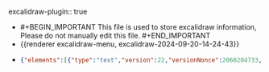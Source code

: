 excalidraw-plugin:: true

- #+BEGIN_IMPORTANT
  This file is used to store excalidraw information, Please do not manually edit this file.
  #+END_IMPORTANT
- {{renderer excalidraw-menu, excalidraw-2024-09-20-14-24-43}}
- ```json
  {"elements":[{"type":"text","version":22,"versionNonce":2060204733,"isDeleted":false,"id":"dW9Q-n71UrUKwzkWDq2eX","fillStyle":"solid","strokeWidth":2,"strokeStyle":"solid","roughness":1,"opacity":100,"angle":0,"x":-188.51518160634885,"y":607.108418782552,"strokeColor":"#1e1e1e","backgroundColor":"transparent","width":40,"height":25,"seed":1922060787,"groupIds":[],"frameId":null,"roundness":null,"boundElements":[],"updated":1726813510691,"link":null,"locked":false,"fontSize":20,"fontFamily":1,"text":"员工","textAlign":"left","verticalAlign":"top","containerId":null,"originalText":"员工","lineHeight":1.25,"baseline":18},{"type":"rectangle","version":39,"versionNonce":307223325,"isDeleted":false,"id":"Sf0om0iW5ouoqUBMM9M2n","fillStyle":"solid","strokeWidth":2,"strokeStyle":"solid","roughness":1,"opacity":100,"angle":0,"x":-125.9151449852551,"y":607.3084309895833,"strokeColor":"#1e1e1e","backgroundColor":"transparent","width":116.79998779296875,"height":25.600006103515625,"seed":322411411,"groupIds":[],"frameId":null,"roundness":{"type":3},"boundElements":[],"updated":1726813510691,"link":null,"locked":false},{"type":"rectangle","version":198,"versionNonce":892645469,"isDeleted":false,"id":"rNQPBWQgFSd7gGFzRlIiJ","fillStyle":"solid","strokeWidth":2,"strokeStyle":"solid","roughness":1,"opacity":100,"angle":0,"x":77.88484280771365,"y":604.4084065755208,"strokeColor":"#000000","backgroundColor":"#a5d8ff","width":60.39996337890624,"height":35,"seed":1602531635,"groupIds":[],"frameId":null,"roundness":null,"boundElements":[{"type":"text","id":"Scc0tE7Lvj_3J1dW00u6U"}],"updated":1726813669980,"link":null,"locked":false},{"type":"text","version":149,"versionNonce":434075613,"isDeleted":false,"id":"Scc0tE7Lvj_3J1dW00u6U","fillStyle":"solid","strokeWidth":1,"strokeStyle":"solid","roughness":1,"opacity":100,"angle":0,"x":88.08482449716678,"y":609.4084065755208,"strokeColor":"#000000","backgroundColor":"transparent","width":40,"height":25,"seed":2027819731,"groupIds":[],"frameId":null,"roundness":null,"boundElements":[],"updated":1726813510691,"link":null,"locked":false,"fontSize":20,"fontFamily":1,"text":"新增","textAlign":"center","verticalAlign":"middle","containerId":"rNQPBWQgFSd7gGFzRlIiJ","originalText":"新增","lineHeight":1.25,"baseline":18},{"type":"rectangle","version":217,"versionNonce":574518333,"isDeleted":false,"id":"vDFSN5oOMdXupSKSMlMO5","fillStyle":"solid","strokeWidth":2,"strokeStyle":"solid","roughness":1,"opacity":100,"angle":0,"x":3.484848911229278,"y":603.8084309895833,"strokeColor":"#000000","backgroundColor":"#b2f2bb","width":60.39996337890624,"height":35,"seed":265961587,"groupIds":[],"frameId":null,"roundness":null,"boundElements":[{"type":"text","id":"taGMFKoaLpl-GndAmzIMU"}],"updated":1726813510692,"link":null,"locked":false},{"type":"text","version":171,"versionNonce":1017054397,"isDeleted":false,"id":"taGMFKoaLpl-GndAmzIMU","fillStyle":"solid","strokeWidth":1,"strokeStyle":"solid","roughness":1,"opacity":100,"angle":0,"x":13.6848306006824,"y":608.8084309895833,"strokeColor":"#000000","backgroundColor":"transparent","width":40,"height":25,"seed":2118105619,"groupIds":[],"frameId":null,"roundness":null,"boundElements":[],"updated":1726813510693,"link":null,"locked":false,"fontSize":20,"fontFamily":1,"text":"查询","textAlign":"center","verticalAlign":"middle","containerId":"vDFSN5oOMdXupSKSMlMO5","originalText":"查询","lineHeight":1.25,"baseline":18},{"type":"line","version":295,"versionNonce":496126205,"isDeleted":false,"id":"yAX8IFMZAIO5JGiZACFSV","fillStyle":"solid","strokeWidth":1,"strokeStyle":"solid","roughness":1,"opacity":100,"angle":0,"x":-25.105190809986652,"y":623.7538660549919,"strokeColor":"#000000","backgroundColor":"black","width":6.843293844752155,"height":6.827570279277917,"seed":553975731,"groupIds":["ziz2cHPSKt0oIy1XwTV6v","5xWlG46gxELx4b0YJyrdE"],"frameId":null,"roundness":null,"boundElements":[],"updated":1726813510692,"link":null,"locked":false,"startBinding":null,"endBinding":null,"lastCommittedPoint":null,"startArrowhead":null,"endArrowhead":null,"points":[[0,0],[6.843293844752155,-6.827570279277917]]},{"type":"line","version":385,"versionNonce":96084317,"isDeleted":false,"id":"dPJfiVm_cQ5JRhA2QWuGe","fillStyle":"solid","strokeWidth":1,"strokeStyle":"solid","roughness":1,"opacity":100,"angle":0,"x":-18.261896965234428,"y":623.7538660549919,"strokeColor":"#000000","backgroundColor":"black","width":6.843293844752155,"height":6.827570279277917,"seed":1917882707,"groupIds":["ziz2cHPSKt0oIy1XwTV6v","5xWlG46gxELx4b0YJyrdE"],"frameId":null,"roundness":null,"boundElements":[],"updated":1726813510692,"link":null,"locked":false,"startBinding":null,"endBinding":null,"lastCommittedPoint":null,"startArrowhead":null,"endArrowhead":null,"points":[[0,0],[-6.843293844752155,-6.827570279277917]]},{"type":"ellipse","version":228,"versionNonce":1611132349,"isDeleted":false,"id":"PeSpT-iO-oq4k2MZhG1Fw","fillStyle":"solid","strokeWidth":1,"strokeStyle":"solid","roughness":1,"opacity":100,"angle":0,"x":-31.825592213336563,"y":610.1980325896268,"strokeColor":"#000000","backgroundColor":"transparent","width":20.620821213975546,"height":20.620821213975546,"seed":1668869875,"groupIds":["5xWlG46gxELx4b0YJyrdE"],"frameId":null,"roundness":null,"boundElements":[],"updated":1726813510692,"link":null,"locked":false},{"type":"rectangle","version":188,"versionNonce":464386269,"isDeleted":false,"id":"nQ3j4PD-Ykn596XjeInVX","fillStyle":"solid","strokeWidth":2,"strokeStyle":"solid","roughness":1,"opacity":100,"angle":0,"x":-200.31510836416135,"y":646.5084431966145,"strokeColor":"#1e1e1e","backgroundColor":"transparent","width":1173.7144601004463,"height":137.59999593098954,"seed":1996789907,"groupIds":[],"frameId":null,"roundness":{"type":3},"boundElements":[],"updated":1726813681417,"link":null,"locked":false},{"type":"line","version":167,"versionNonce":150175283,"isDeleted":false,"id":"H7ohtwL2JTiFH05197ANn","fillStyle":"solid","strokeWidth":2,"strokeStyle":"solid","roughness":1,"opacity":100,"angle":0,"x":-199.85794196488666,"y":684.108418782552,"strokeColor":"#1e1e1e","backgroundColor":"transparent","width":1170.1714782714844,"height":3.0856672014508604,"seed":447352371,"groupIds":[],"frameId":null,"roundness":{"type":2},"boundElements":[],"updated":1726813699467,"link":null,"locked":false,"startBinding":null,"endBinding":null,"lastCommittedPoint":null,"startArrowhead":null,"endArrowhead":null,"points":[[0,0],[1170.1714782714844,3.0856672014508604]]},{"type":"text","version":53,"versionNonce":406063837,"isDeleted":false,"id":"RPy7MbDT7MLEyEV0KK0Hb","fillStyle":"solid","strokeWidth":2,"strokeStyle":"solid","roughness":1,"opacity":100,"angle":0,"x":-86.91508395009885,"y":653.9084370930989,"strokeColor":"#1e1e1e","backgroundColor":"transparent","width":40,"height":25,"seed":1095749587,"groupIds":[],"frameId":null,"roundness":null,"boundElements":[],"updated":1726813510692,"link":null,"locked":false,"fontSize":20,"fontFamily":1,"text":"操作","textAlign":"left","verticalAlign":"top","containerId":null,"originalText":"操作","lineHeight":1.25,"baseline":18},{"type":"rectangle","version":242,"versionNonce":780707645,"isDeleted":false,"id":"tuRCPAOeqQlQy9DVZMhl-","fillStyle":"solid","strokeWidth":2,"strokeStyle":"solid","roughness":1,"opacity":100,"angle":0,"x":-189.91511446767697,"y":691.8084309895833,"strokeColor":"#000000","backgroundColor":"#ffec99","width":52.39996337890624,"height":35,"seed":1024220531,"groupIds":[],"frameId":null,"roundness":null,"boundElements":[{"type":"text","id":"osRCvlM7D8ok17AO5xHXn"}],"updated":1726813510692,"link":null,"locked":false},{"type":"text","version":195,"versionNonce":1556789149,"isDeleted":false,"id":"osRCvlM7D8ok17AO5xHXn","fillStyle":"solid","strokeWidth":1,"strokeStyle":"solid","roughness":1,"opacity":100,"angle":0,"x":-183.71513277822385,"y":696.8084309895833,"strokeColor":"#000000","backgroundColor":"transparent","width":40,"height":25,"seed":1495676691,"groupIds":[],"frameId":null,"roundness":null,"boundElements":[],"updated":1726813510692,"link":null,"locked":false,"fontSize":20,"fontFamily":1,"text":"发送","textAlign":"center","verticalAlign":"middle","containerId":"tuRCPAOeqQlQy9DVZMhl-","originalText":"发送","lineHeight":1.25,"baseline":18},{"type":"rectangle","version":237,"versionNonce":338251987,"isDeleted":false,"id":"PsgsXSyj7P759fvH0HCCc","fillStyle":"solid","strokeWidth":2,"strokeStyle":"solid","roughness":1,"opacity":100,"angle":0,"x":-128.91508395009885,"y":691.4084065755208,"strokeColor":"#000000","backgroundColor":"#b2f2bb","width":60.39996337890624,"height":35,"seed":873716915,"groupIds":[],"frameId":null,"roundness":null,"boundElements":[{"type":"text","id":"hl1-foV92lkBa5xq7MWcC"}],"updated":1726813671275,"link":null,"locked":false},{"type":"text","version":189,"versionNonce":1739404381,"isDeleted":false,"id":"hl1-foV92lkBa5xq7MWcC","fillStyle":"solid","strokeWidth":1,"strokeStyle":"solid","roughness":1,"opacity":100,"angle":0,"x":-118.71510226064572,"y":696.4084065755208,"strokeColor":"#000000","backgroundColor":"transparent","width":40,"height":25,"seed":1501285971,"groupIds":[],"frameId":null,"roundness":null,"boundElements":[],"updated":1726813510692,"link":null,"locked":false,"fontSize":20,"fontFamily":1,"text":"修改","textAlign":"center","verticalAlign":"middle","containerId":"PsgsXSyj7P759fvH0HCCc","originalText":"修改","lineHeight":1.25,"baseline":18},{"type":"rectangle","version":224,"versionNonce":1478533309,"isDeleted":false,"id":"7OI5QHkB-WPIPmbieJGg9","fillStyle":"solid","strokeWidth":2,"strokeStyle":"solid","roughness":1,"opacity":100,"angle":0,"x":-61.31510836416135,"y":691.4084370930989,"strokeColor":"#000000","backgroundColor":"#ffc9c9","width":60.39996337890624,"height":35,"seed":473205747,"groupIds":[],"frameId":null,"roundness":null,"boundElements":[{"type":"text","id":"DqyEYF60YtObq8YtdeR6i"}],"updated":1726813510692,"link":null,"locked":false},{"type":"text","version":177,"versionNonce":1411875101,"isDeleted":false,"id":"DqyEYF60YtObq8YtdeR6i","fillStyle":"solid","strokeWidth":1,"strokeStyle":"solid","roughness":1,"opacity":100,"angle":0,"x":-51.11512667470822,"y":696.4084370930989,"strokeColor":"#000000","backgroundColor":"transparent","width":40,"height":25,"seed":809801107,"groupIds":[],"frameId":null,"roundness":null,"boundElements":[],"updated":1726813510692,"link":null,"locked":false,"fontSize":20,"fontFamily":1,"text":"删除","textAlign":"center","verticalAlign":"middle","containerId":"7OI5QHkB-WPIPmbieJGg9","originalText":"删除","lineHeight":1.25,"baseline":18},{"type":"rectangle","version":239,"versionNonce":20141437,"isDeleted":false,"id":"IczbgVW11-UtPtTuQrH9P","fillStyle":"solid","strokeWidth":2,"strokeStyle":"solid","roughness":1,"opacity":100,"angle":0,"x":10.284897739354278,"y":691.0084126790364,"strokeColor":"#000000","backgroundColor":"transparent","width":60.39996337890624,"height":35,"seed":81947443,"groupIds":[],"frameId":null,"roundness":null,"boundElements":[{"type":"text","id":"8-ju--JvoQ-wCX6Np9OCY"}],"updated":1726813510692,"link":null,"locked":false},{"type":"text","version":193,"versionNonce":1664705821,"isDeleted":false,"id":"8-ju--JvoQ-wCX6Np9OCY","fillStyle":"solid","strokeWidth":1,"strokeStyle":"solid","roughness":1,"opacity":100,"angle":0,"x":20.4848794288074,"y":696.0084126790364,"strokeColor":"#000000","backgroundColor":"transparent","width":40,"height":25,"seed":1584696531,"groupIds":[],"frameId":null,"roundness":null,"boundElements":[],"updated":1726813510694,"link":null,"locked":false,"fontSize":20,"fontFamily":1,"text":"明细","textAlign":"center","verticalAlign":"middle","containerId":"IczbgVW11-UtPtTuQrH9P","originalText":"明细","lineHeight":1.25,"baseline":18},{"type":"line","version":116,"versionNonce":1509660723,"isDeleted":false,"id":"lAqAirXkJwz6hYpM_82MW","fillStyle":"solid","strokeWidth":2,"strokeStyle":"solid","roughness":1,"opacity":100,"angle":0,"x":83.68489163583865,"y":648.9084370930989,"strokeColor":"#1e1e1e","backgroundColor":"transparent","width":2.13330078125,"height":128.26661173502612,"seed":814840435,"groupIds":[],"frameId":null,"roundness":{"type":2},"boundElements":[],"updated":1726813635018,"link":null,"locked":false,"startBinding":null,"endBinding":null,"lastCommittedPoint":null,"startArrowhead":null,"endArrowhead":null,"points":[[0,0],[2.13330078125,128.26661173502612]]},{"type":"text","version":80,"versionNonce":1068369981,"isDeleted":false,"id":"mGnzbh3xFCOKUVciRATNv","fillStyle":"solid","strokeWidth":2,"strokeStyle":"solid","roughness":1,"opacity":100,"angle":0,"x":106.8849038428699,"y":656.9084065755208,"strokeColor":"#1e1e1e","backgroundColor":"transparent","width":810.2398681640625,"height":25,"seed":939504659,"groupIds":[],"frameId":null,"roundness":null,"boundElements":[],"updated":1726813691974,"link":null,"locked":false,"fontSize":20,"fontFamily":1,"text":" 单据编号 | 状态  | 姓名 | 工号 | 银行账号 | 开户行 | 创建人 | 创建时间 | 公司 | 事业部","textAlign":"left","verticalAlign":"top","containerId":null,"originalText":" 单据编号 | 状态  | 姓名 | 工号 | 银行账号 | 开户行 | 创建人 | 创建时间 | 公司 | 事业部","lineHeight":1.25,"baseline":18},{"type":"rectangle","version":271,"versionNonce":408900627,"isDeleted":false,"id":"76CDFVboeVfilLW1TCxha","fillStyle":"solid","strokeWidth":2,"strokeStyle":"solid","roughness":1,"opacity":100,"angle":0,"x":210.77058499521365,"y":694.4941042945497,"strokeColor":"#000000","backgroundColor":"#b2f2bb","width":60.39996337890624,"height":35,"seed":1421195699,"groupIds":[],"frameId":null,"roundness":null,"boundElements":[{"type":"text","id":"P0e6q61rQxLs9RHUQSFTV"}],"updated":1726813694718,"link":null,"locked":false},{"type":"text","version":224,"versionNonce":1210145203,"isDeleted":false,"id":"P0e6q61rQxLs9RHUQSFTV","fillStyle":"solid","strokeWidth":1,"strokeStyle":"solid","roughness":1,"opacity":100,"angle":0,"x":220.97056668466678,"y":699.4941042945497,"strokeColor":"#000000","backgroundColor":"transparent","width":40,"height":25,"seed":601492307,"groupIds":[],"frameId":null,"roundness":null,"boundElements":[],"updated":1726813694718,"link":null,"locked":false,"fontSize":20,"fontFamily":1,"text":"创建","textAlign":"center","verticalAlign":"middle","containerId":"76CDFVboeVfilLW1TCxha","originalText":"创建","lineHeight":1.25,"baseline":18},{"type":"rectangle","version":309,"versionNonce":1003507763,"isDeleted":false,"id":"IwKKIhWD9cAS10ZxfONU5","fillStyle":"solid","strokeWidth":2,"strokeStyle":"solid","roughness":1,"opacity":100,"angle":0,"x":211.08483757612873,"y":740.608418782552,"strokeColor":"#000000","backgroundColor":"transparent","width":60.39996337890624,"height":35,"seed":1505962227,"groupIds":[],"frameId":null,"roundness":null,"boundElements":[{"type":"text","id":"-iO_cthDcmvNKGB3j73Oh"}],"updated":1726813696417,"link":null,"locked":false},{"type":"text","version":263,"versionNonce":677237203,"isDeleted":false,"id":"-iO_cthDcmvNKGB3j73Oh","fillStyle":"solid","strokeWidth":1,"strokeStyle":"solid","roughness":1,"opacity":100,"angle":0,"x":221.28481926558186,"y":745.608418782552,"strokeColor":"#000000","backgroundColor":"transparent","width":40,"height":25,"seed":1542951571,"groupIds":[],"frameId":null,"roundness":null,"boundElements":[],"updated":1726813696417,"link":null,"locked":false,"fontSize":20,"fontFamily":1,"text":"签核","textAlign":"center","verticalAlign":"middle","containerId":"IwKKIhWD9cAS10ZxfONU5","originalText":"签核","lineHeight":1.25,"baseline":18},{"type":"rectangle","version":271,"versionNonce":1658632221,"isDeleted":true,"id":"qC7ISimMXhW9L6Ws-2a92","fillStyle":"solid","strokeWidth":2,"strokeStyle":"solid","roughness":1,"opacity":100,"angle":0,"x":108.6848306006824,"y":789.8084309895833,"strokeColor":"#000000","backgroundColor":"transparent","width":60.39996337890624,"height":35,"seed":455985203,"groupIds":[],"frameId":null,"roundness":null,"boundElements":[{"type":"text","id":"Eng7YUTA_LhLV2-rMfe-m"}],"updated":1726813630229,"link":null,"locked":false},{"type":"text","version":225,"versionNonce":1350575155,"isDeleted":true,"id":"Eng7YUTA_LhLV2-rMfe-m","fillStyle":"solid","strokeWidth":1,"strokeStyle":"solid","roughness":1,"opacity":100,"angle":0,"x":118.88481229013553,"y":794.8084309895833,"strokeColor":"#000000","backgroundColor":"transparent","width":40,"height":25,"seed":759974355,"groupIds":[],"frameId":null,"roundness":null,"boundElements":[],"updated":1726813630229,"link":null,"locked":false,"fontSize":20,"fontFamily":1,"text":"结案","textAlign":"center","verticalAlign":"middle","containerId":"qC7ISimMXhW9L6Ws-2a92","originalText":"结案","lineHeight":1.25,"baseline":18},{"type":"rectangle","version":241,"versionNonce":255069501,"isDeleted":false,"id":"i1usvzXr07FI0tXV7MCDh","fillStyle":"solid","strokeWidth":2,"strokeStyle":"solid","roughness":1,"opacity":100,"angle":0,"x":7.684861118260528,"y":740.2084248860676,"strokeColor":"#000000","backgroundColor":"transparent","width":60.39996337890624,"height":35,"seed":661231475,"groupIds":[],"frameId":null,"roundness":null,"boundElements":[{"type":"text","id":"5WEoOQJF6u_8BLe0OA1Bo"}],"updated":1726813510692,"link":null,"locked":false},{"type":"text","version":195,"versionNonce":476625277,"isDeleted":false,"id":"5WEoOQJF6u_8BLe0OA1Bo","fillStyle":"solid","strokeWidth":1,"strokeStyle":"solid","roughness":1,"opacity":100,"angle":0,"x":17.88484280771365,"y":745.2084248860676,"strokeColor":"#000000","backgroundColor":"transparent","width":40,"height":25,"seed":936128787,"groupIds":[],"frameId":null,"roundness":null,"boundElements":[],"updated":1726813510694,"link":null,"locked":false,"fontSize":20,"fontFamily":1,"text":"明细","textAlign":"center","verticalAlign":"middle","containerId":"i1usvzXr07FI0tXV7MCDh","originalText":"明细","lineHeight":1.25,"baseline":18},{"type":"rectangle","version":242,"versionNonce":1217991901,"isDeleted":true,"id":"djhOAGTNC1dg1j44xlkMm","fillStyle":"solid","strokeWidth":2,"strokeStyle":"solid","roughness":1,"opacity":100,"angle":0,"x":9.684861118260528,"y":784.2084248860676,"strokeColor":"#000000","backgroundColor":"transparent","width":60.39996337890624,"height":35,"seed":2146080435,"groupIds":[],"frameId":null,"roundness":null,"boundElements":[{"type":"text","id":"tR3Wzq0rw96xrhN9r0len"}],"updated":1726813630992,"link":null,"locked":false},{"type":"text","version":196,"versionNonce":2027221875,"isDeleted":true,"id":"tR3Wzq0rw96xrhN9r0len","fillStyle":"solid","strokeWidth":1,"strokeStyle":"solid","roughness":1,"opacity":100,"angle":0,"x":19.88484280771365,"y":789.2084248860676,"strokeColor":"#000000","backgroundColor":"transparent","width":40,"height":25,"seed":778782803,"groupIds":[],"frameId":null,"roundness":null,"boundElements":[],"updated":1726813630992,"link":null,"locked":false,"fontSize":20,"fontFamily":1,"text":"明细","textAlign":"center","verticalAlign":"middle","containerId":"djhOAGTNC1dg1j44xlkMm","originalText":"明细","lineHeight":1.25,"baseline":18},{"type":"line","version":54,"versionNonce":1891402995,"isDeleted":true,"id":"bRlA-o1QBxdytrapBgU26","fillStyle":"solid","strokeWidth":2,"strokeStyle":"solid","roughness":1,"opacity":100,"angle":0,"x":-195.3151350670422,"y":780.1084569295247,"strokeColor":"#e03131","backgroundColor":"#b2f2bb","width":1014.0000343322754,"height":65,"seed":1495582195,"groupIds":[],"frameId":null,"roundness":{"type":2},"boundElements":[],"updated":1726813629242,"link":null,"locked":false,"startBinding":null,"endBinding":null,"lastCommittedPoint":null,"startArrowhead":null,"endArrowhead":null,"points":[[0,0],[1014.0000343322754,65]]},{"type":"line","version":55,"versionNonce":960860925,"isDeleted":true,"id":"y_8kMgIcMQqAGq_W1BCrz","fillStyle":"solid","strokeWidth":2,"strokeStyle":"solid","roughness":1,"opacity":100,"angle":0,"x":-196.31511980825314,"y":848.1084493001302,"strokeColor":"#e03131","backgroundColor":"#b2f2bb","width":1026.9999885559082,"height":50,"seed":387813267,"groupIds":[],"frameId":null,"roundness":{"type":2},"boundElements":[],"updated":1726813628260,"link":null,"locked":false,"startBinding":null,"endBinding":null,"lastCommittedPoint":null,"startArrowhead":null,"endArrowhead":null,"points":[[0,0],[1026.9999885559082,-50]]},{"type":"line","version":80,"versionNonce":790978781,"isDeleted":true,"id":"1J_puq2K8DXNQBELBwcHW","fillStyle":"solid","strokeWidth":2,"strokeStyle":"solid","roughness":1,"opacity":100,"angle":0,"x":-199.31513125234494,"y":779.1084340413411,"strokeColor":"#1e1e1e","backgroundColor":"#b2f2bb","width":1039.0000915527344,"height":2.0000076293945312,"seed":1519134003,"groupIds":[],"frameId":null,"roundness":{"type":2},"boundElements":[],"updated":1726813636308,"link":null,"locked":false,"startBinding":null,"endBinding":null,"lastCommittedPoint":null,"startArrowhead":null,"endArrowhead":null,"points":[[0,0],[1039.0000915527344,-2.0000076293945312]]},{"type":"rectangle","version":223,"versionNonce":1527627379,"isDeleted":false,"id":"hVwM0mKjJcsygVTJu_eAM","fillStyle":"solid","strokeWidth":2,"strokeStyle":"solid","roughness":1,"opacity":100,"angle":0,"x":80.08474820322147,"y":-24.091444651285826,"strokeColor":"#1e1e1e","backgroundColor":"transparent","width":731.9999694824219,"height":542.7999839782715,"seed":181864147,"groupIds":[],"frameId":null,"roundness":{"type":3},"boundElements":[],"updated":1726813671275,"link":null,"locked":false},{"type":"rectangle","version":88,"versionNonce":160776253,"isDeleted":false,"id":"-yYYI6cbpevNcZhsIuV8_","fillStyle":"solid","strokeWidth":2,"strokeStyle":"solid","roughness":1,"opacity":100,"angle":0,"x":92.4847573584949,"y":-19.89161173502606,"strokeColor":"#1e1e1e","backgroundColor":"#ffec99","width":132.00000762939453,"height":36.9999885559082,"seed":1586803827,"groupIds":[],"frameId":null,"roundness":{"type":3},"boundElements":[{"type":"text","id":"PGmjFcEMUrQMcFtjIZZvP"}],"updated":1726813510692,"link":null,"locked":false},{"type":"text","version":70,"versionNonce":1021063325,"isDeleted":false,"id":"PGmjFcEMUrQMcFtjIZZvP","fillStyle":"solid","strokeWidth":2,"strokeStyle":"solid","roughness":1,"opacity":100,"angle":0,"x":113.48476117319217,"y":-13.891617457071959,"strokeColor":"#1e1e1e","backgroundColor":"transparent","width":90,"height":25,"seed":1972088339,"groupIds":[],"frameId":null,"roundness":null,"boundElements":[],"updated":1726813510692,"link":null,"locked":false,"fontSize":20,"fontFamily":1,"text":"新增/修改","textAlign":"center","verticalAlign":"middle","containerId":"-yYYI6cbpevNcZhsIuV8_","originalText":"新增/修改","lineHeight":1.25,"baseline":18},{"type":"text","version":102,"versionNonce":1587942653,"isDeleted":false,"id":"3GcJaaFkZi0cuDciQUX-N","fillStyle":"solid","strokeWidth":2,"strokeStyle":"solid","roughness":1,"opacity":100,"angle":0,"x":161.35449404698204,"y":54.95836575826007,"strokeColor":"#1e1e1e","backgroundColor":"transparent","width":44.639984130859375,"height":27.906985770302164,"seed":850555827,"groupIds":["X_2HqmyUWed43J3aN_yYP"],"frameId":null,"roundness":null,"boundElements":[],"updated":1726813510692,"link":null,"locked":false,"fontSize":22.32558861624173,"fontFamily":1,"text":"员工","textAlign":"left","verticalAlign":"top","containerId":null,"originalText":"员工","lineHeight":1.25,"baseline":19},{"type":"rectangle","version":209,"versionNonce":175402333,"isDeleted":false,"id":"1UlUaXIRkDmJ458BQfZIc","fillStyle":"solid","strokeWidth":2,"strokeStyle":"solid","roughness":1,"opacity":100,"angle":0,"x":228.23359677761403,"y":52.18160475330228,"strokeColor":"#1e1e1e","backgroundColor":"transparent","width":164.38143915118292,"height":35,"seed":1445954899,"groupIds":["X_2HqmyUWed43J3aN_yYP"],"frameId":null,"roundness":{"type":3},"boundElements":[{"type":"text","id":"jrfAYJi2K-6byeFXiYJLC"}],"updated":1726813510692,"link":null,"locked":false},{"type":"text","version":95,"versionNonce":1197227581,"isDeleted":false,"id":"jrfAYJi2K-6byeFXiYJLC","fillStyle":"solid","strokeWidth":2,"strokeStyle":"solid","roughness":1,"opacity":100,"angle":0,"x":260.4243163532055,"y":57.18160475330228,"strokeColor":"#1e1e1e","backgroundColor":"transparent","width":100,"height":25,"seed":1465475827,"groupIds":["X_2HqmyUWed43J3aN_yYP"],"frameId":null,"roundness":null,"boundElements":[],"updated":1726813510695,"link":null,"locked":false,"fontSize":20,"fontFamily":1,"text":"修改时只读","textAlign":"center","verticalAlign":"middle","containerId":"1UlUaXIRkDmJ458BQfZIc","originalText":"修改时只读","lineHeight":1.25,"baseline":18},{"type":"text","version":115,"versionNonce":1463056925,"isDeleted":false,"id":"HPEi5UMGsP-9jeodE6sYF","fillStyle":"solid","strokeWidth":2,"strokeStyle":"solid","roughness":1,"opacity":100,"angle":0,"x":425.6044864175875,"y":51.70835812886554,"strokeColor":"#1e1e1e","backgroundColor":"transparent","width":44.639984130859375,"height":27.906985770302164,"seed":2125892755,"groupIds":["yYSFfuV1YTKtpP03_9lHk"],"frameId":null,"roundness":null,"boundElements":[],"updated":1726813510692,"link":null,"locked":false,"fontSize":22.32558861624173,"fontFamily":1,"text":"公司","textAlign":"left","verticalAlign":"top","containerId":null,"originalText":"公司","lineHeight":1.25,"baseline":19},{"type":"rectangle","version":175,"versionNonce":1782132349,"isDeleted":false,"id":"vicOp5b9dh9CeAmc4m14q","fillStyle":"solid","strokeWidth":2,"strokeStyle":"solid","roughness":1,"opacity":100,"angle":0,"x":479.48355863064137,"y":50.93164290027494,"strokeColor":"#1e1e1e","backgroundColor":"transparent","width":154.38143915118286,"height":35,"seed":1073578547,"groupIds":["yYSFfuV1YTKtpP03_9lHk"],"frameId":null,"roundness":{"type":3},"boundElements":[{"type":"text","id":"MhUw6KYjhheUFEiVsVRT2"}],"updated":1726813510692,"link":null,"locked":false},{"type":"text","version":51,"versionNonce":929584861,"isDeleted":false,"id":"MhUw6KYjhheUFEiVsVRT2","fillStyle":"solid","strokeWidth":2,"strokeStyle":"solid","roughness":1,"opacity":100,"angle":0,"x":506.67427820623277,"y":55.93164290027494,"strokeColor":"#1e1e1e","backgroundColor":"transparent","width":100,"height":25,"seed":1410646995,"groupIds":["yYSFfuV1YTKtpP03_9lHk"],"frameId":null,"roundness":null,"boundElements":[],"updated":1726813510692,"link":null,"locked":false,"fontSize":20,"fontFamily":1,"text":"修改时只读","textAlign":"center","verticalAlign":"middle","containerId":"vicOp5b9dh9CeAmc4m14q","originalText":"修改时只读","lineHeight":1.25,"baseline":18},{"type":"line","version":807,"versionNonce":2035512125,"isDeleted":false,"id":"lpWcREZ6iwKhDvmJNYZOu","fillStyle":"solid","strokeWidth":1,"strokeStyle":"solid","roughness":1,"opacity":100,"angle":0,"x":615.410745415629,"y":65.3792799280746,"strokeColor":"#000000","backgroundColor":"transparent","width":6.141828781624149,"height":3.3310298203448645,"seed":320000371,"groupIds":["ItdzBTzZyXwiO4V6p7iO5"],"frameId":null,"roundness":null,"boundElements":[],"updated":1726813510692,"link":null,"locked":false,"startBinding":null,"endBinding":null,"lastCommittedPoint":null,"startArrowhead":null,"endArrowhead":null,"points":[[0,0],[3.093283367113923,3.3310298203448645],[6.141828781624149,0.026183121522469495]]},{"type":"rectangle","version":502,"versionNonce":475792285,"isDeleted":false,"id":"xSabIn4JgQzIndPuD2Kqt","fillStyle":"solid","strokeWidth":1,"strokeStyle":"solid","roughness":1,"opacity":100,"angle":0,"x":611.5928257622556,"y":60.21642233645929,"strokeColor":"#000000","backgroundColor":"transparent","width":13.78390896884571,"height":13.78390896884571,"seed":238955283,"groupIds":["ItdzBTzZyXwiO4V6p7iO5"],"frameId":null,"roundness":null,"boundElements":[],"updated":1726813510692,"link":null,"locked":false},{"type":"text","version":117,"versionNonce":78874621,"isDeleted":false,"id":"rxaifjYf55IoH5exKMNSp","fillStyle":"solid","strokeWidth":2,"strokeStyle":"solid","roughness":1,"opacity":100,"angle":0,"x":154.35444827061485,"y":110.70835431416828,"strokeColor":"#1e1e1e","backgroundColor":"transparent","width":66.95997619628906,"height":27.906985770302164,"seed":1779257523,"groupIds":["fxPRxbxEGPkdlstV3Vq5M"],"frameId":null,"roundness":null,"boundElements":[],"updated":1726813510692,"link":null,"locked":false,"fontSize":22.32558861624173,"fontFamily":1,"text":"事业部","textAlign":"left","verticalAlign":"top","containerId":null,"originalText":"事业部","lineHeight":1.25,"baseline":19},{"type":"rectangle","version":155,"versionNonce":341540957,"isDeleted":false,"id":"7gFddXYnCWSJhaKrK1poK","fillStyle":"solid","strokeWidth":2,"strokeStyle":"solid","roughness":1,"opacity":100,"angle":0,"x":230.23360440700856,"y":110.93162382678858,"strokeColor":"#1e1e1e","backgroundColor":"transparent","width":163.38145440997192,"height":35,"seed":2015806035,"groupIds":["fxPRxbxEGPkdlstV3Vq5M"],"frameId":null,"roundness":{"type":3},"boundElements":[{"type":"text","id":"IXxQ8vEd-L3_608jc1br-"}],"updated":1726813510692,"link":null,"locked":false},{"type":"text","version":5,"versionNonce":1898278077,"isDeleted":false,"id":"IXxQ8vEd-L3_608jc1br-","fillStyle":"solid","strokeWidth":2,"strokeStyle":"solid","roughness":1,"opacity":100,"angle":0,"x":261.9243316119945,"y":115.93162382678858,"strokeColor":"#1e1e1e","backgroundColor":"transparent","width":100,"height":25,"seed":291569651,"groupIds":["fxPRxbxEGPkdlstV3Vq5M"],"frameId":null,"roundness":null,"boundElements":[],"updated":1726813510692,"link":null,"locked":false,"fontSize":20,"fontFamily":1,"text":"修改时只读","textAlign":"center","verticalAlign":"middle","containerId":"7gFddXYnCWSJhaKrK1poK","originalText":"修改时只读","lineHeight":1.25,"baseline":18},{"type":"line","version":843,"versionNonce":179490077,"isDeleted":false,"id":"ER5ixQ6RceP-lwWGJdsXH","fillStyle":"solid","strokeWidth":1,"strokeStyle":"solid","roughness":1,"opacity":100,"angle":0,"x":376.4106538628945,"y":123.37929137216639,"strokeColor":"#000000","backgroundColor":"transparent","width":6.141828781624149,"height":3.3310298203448645,"seed":801278355,"groupIds":["ZVFIox_u3WFh5ILv3K98T"],"frameId":null,"roundness":null,"boundElements":[],"updated":1726813510692,"link":null,"locked":false,"startBinding":null,"endBinding":null,"lastCommittedPoint":null,"startArrowhead":null,"endArrowhead":null,"points":[[0,0],[3.093283367113923,3.3310298203448645],[6.141828781624149,0.026183121522469495]]},{"type":"rectangle","version":538,"versionNonce":1618289021,"isDeleted":false,"id":"Bwi28qgjzUMv1ddYl74-w","fillStyle":"solid","strokeWidth":1,"strokeStyle":"solid","roughness":1,"opacity":100,"angle":0,"x":372.59273420952115,"y":118.21643378055109,"strokeColor":"#000000","backgroundColor":"transparent","width":13.78390896884571,"height":13.78390896884571,"seed":1216470835,"groupIds":["ZVFIox_u3WFh5ILv3K98T"],"frameId":null,"roundness":null,"boundElements":[],"updated":1726813510692,"link":null,"locked":false},{"type":"line","version":101,"versionNonce":128838109,"isDeleted":false,"id":"17cSo-MACko25mz6gKkQ-","fillStyle":"solid","strokeWidth":2,"strokeStyle":"solid","roughness":1,"opacity":100,"angle":0,"x":86.48477261728397,"y":164.108403523763,"strokeColor":"#1e1e1e","backgroundColor":"#ffec99","width":236.0000228881836,"height":0,"seed":1711636691,"groupIds":[],"frameId":null,"roundness":{"type":2},"boundElements":[],"updated":1726813510692,"link":null,"locked":false,"startBinding":null,"endBinding":null,"lastCommittedPoint":null,"startArrowhead":null,"endArrowhead":null,"points":[[0,0],[236.0000228881836,0]]},{"type":"line","version":92,"versionNonce":1903076925,"isDeleted":false,"id":"Jve87vwe6MLnenm0ENYLT","fillStyle":"solid","strokeWidth":2,"strokeStyle":"solid","roughness":1,"opacity":100,"angle":0,"x":498.4847802466785,"y":165.10838826497394,"strokeColor":"#1e1e1e","backgroundColor":"#ffec99","width":319.00001525878906,"height":2.0000076293945312,"seed":31714931,"groupIds":[],"frameId":null,"roundness":{"type":2},"boundElements":[],"updated":1726813510692,"link":null,"locked":false,"startBinding":null,"endBinding":null,"lastCommittedPoint":null,"startArrowhead":null,"endArrowhead":null,"points":[[0,0],[319.00001525878906,-2.0000076293945312]]},{"type":"text","version":54,"versionNonce":1889064605,"isDeleted":false,"id":"f98j2xa6JBbxxO-a26KBu","fillStyle":"solid","strokeWidth":2,"strokeStyle":"solid","roughness":1,"opacity":100,"angle":0,"x":369.7347039527332,"y":152.858403523763,"strokeColor":"#1e1e1e","backgroundColor":"#ffec99","width":80,"height":25,"seed":518236179,"groupIds":[],"frameId":null,"roundness":null,"boundElements":[],"updated":1726813510692,"link":null,"locked":false,"fontSize":20,"fontFamily":1,"text":"银行信息","textAlign":"left","verticalAlign":"top","containerId":null,"originalText":"银行信息","lineHeight":1.25,"baseline":18},{"type":"rectangle","version":890,"versionNonce":2145254141,"isDeleted":false,"id":"aEo2kexWjAI2hP-PALihq","fillStyle":"solid","strokeWidth":1,"strokeStyle":"solid","roughness":1,"opacity":100,"angle":0,"x":606.1865019997433,"y":174.7287013972662,"strokeColor":"#1e1e1e","backgroundColor":"#a5d8ff","width":201.120652393043,"height":45.56951313072548,"seed":586886579,"groupIds":["Soe5pcbDPtIlxRCmN9KeZ"],"frameId":null,"roundness":{"type":3},"boundElements":[{"id":"Z8fCLMcPzLK9fVGlvXoC9","type":"arrow"}],"updated":1726813510692,"link":null,"locked":false},{"type":"text","version":1273,"versionNonce":1203737437,"isDeleted":false,"id":"Wc-fjzoMPGdf26muvlgne","fillStyle":"solid","strokeWidth":1,"strokeStyle":"solid","roughness":1,"opacity":100,"angle":0,"x":617.4138746885385,"y":178.89924113322385,"strokeColor":"#1e1e1e","backgroundColor":"#a5d8ff","width":178.66590701545255,"height":37.228433658810204,"seed":1901133651,"groupIds":["Soe5pcbDPtIlxRCmN9KeZ"],"frameId":null,"roundness":null,"boundElements":[],"updated":1726813510692,"link":null,"locked":false,"fontSize":29.782746927048166,"fontFamily":1,"text":"新增银行信息","textAlign":"center","verticalAlign":"middle","containerId":null,"originalText":"新增银行信息","lineHeight":1.25,"baseline":26},{"type":"rectangle","version":843,"versionNonce":1687101373,"isDeleted":false,"id":"HyZ8vAVJUq59XnhBGa6uW","fillStyle":"solid","strokeWidth":2,"strokeStyle":"solid","roughness":1,"opacity":100,"angle":0,"x":82.35659547734178,"y":252.83655170894752,"strokeColor":"#1e1e1e","backgroundColor":"transparent","width":726.4319462162935,"height":191.03821164683194,"seed":1144757491,"groupIds":["1Zdw274LVOAKxQsXgTcaS"],"frameId":null,"roundness":{"type":3},"boundElements":[],"updated":1726813510692,"link":null,"locked":false},{"type":"line","version":830,"versionNonce":1819156509,"isDeleted":false,"id":"nt6PwLOm9FHvYJQ_Hfepd","fillStyle":"solid","strokeWidth":2,"strokeStyle":"solid","roughness":1,"opacity":100,"angle":0,"x":82.35659547734178,"y":302.7255368644573,"strokeColor":"#1e1e1e","backgroundColor":"transparent","width":725.215068111772,"height":1.2168316871388827,"seed":1195476627,"groupIds":["1Zdw274LVOAKxQsXgTcaS"],"frameId":null,"roundness":{"type":2},"boundElements":[],"updated":1726813510692,"link":null,"locked":false,"startBinding":null,"endBinding":null,"lastCommittedPoint":null,"startArrowhead":null,"endArrowhead":null,"points":[[0,0],[725.215068111772,-1.2168316871388827]]},{"type":"text","version":743,"versionNonce":894309501,"isDeleted":false,"id":"h8w13_Y1gnygguKV1GTBK","fillStyle":"solid","strokeWidth":2,"strokeStyle":"solid","roughness":1,"opacity":100,"angle":0,"x":121.90272017039285,"y":265.76509247398354,"strokeColor":"#1e1e1e","backgroundColor":"transparent","width":42.58813428482447,"height":26.617583928015293,"seed":1897479219,"groupIds":["1Zdw274LVOAKxQsXgTcaS"],"frameId":null,"roundness":null,"boundElements":[],"updated":1726813510692,"link":null,"locked":false,"fontSize":21.294067142412235,"fontFamily":1,"text":"操作","textAlign":"left","verticalAlign":"top","containerId":null,"originalText":"操作","lineHeight":1.25,"baseline":18},{"type":"text","version":826,"versionNonce":1525710045,"isDeleted":false,"id":"Er-QOqZjAWQCxM-2I67z2","fillStyle":"solid","strokeWidth":2,"strokeStyle":"solid","roughness":1,"opacity":100,"angle":0,"x":290.4300329876738,"y":266.3734851088617,"strokeColor":"#1e1e1e","backgroundColor":"transparent","width":486.35646196887524,"height":26.617583928015293,"seed":497630675,"groupIds":["1Zdw274LVOAKxQsXgTcaS"],"frameId":null,"roundness":null,"boundElements":[],"updated":1726813510692,"link":null,"locked":false,"fontSize":21.294067142412235,"fontFamily":1,"text":"国家 | 币种 | 银行 | 银行账号 | 开户行 | 是否默认","textAlign":"left","verticalAlign":"top","containerId":null,"originalText":"国家 | 币种 | 银行 | 银行账号 | 开户行 | 是否默认","lineHeight":1.25,"baseline":18},{"type":"rectangle","version":1456,"versionNonce":82237757,"isDeleted":false,"id":"xH7u11RcIxM3pv8qN5Nsc","fillStyle":"solid","strokeWidth":1,"strokeStyle":"solid","roughness":1,"opacity":100,"angle":0,"x":94.70680422846192,"y":318.48027086633414,"strokeColor":"#1e1e1e","backgroundColor":"#a5d8ff","width":71.05222159312308,"height":34.22260790744823,"seed":1745357683,"groupIds":["qE6pQZ3hyN58ZNuro6nO_","1Zdw274LVOAKxQsXgTcaS"],"frameId":null,"roundness":{"type":3},"boundElements":[],"updated":1726813510692,"link":null,"locked":false},{"type":"text","version":2010,"versionNonce":1821551005,"isDeleted":false,"id":"qqCKG8eojpKgqdddjyzy5","fillStyle":"solid","strokeWidth":1,"strokeStyle":"solid","roughness":1,"opacity":100,"angle":0,"x":109.44527063237786,"y":322.5962753487852,"strokeColor":"#1e1e1e","backgroundColor":"#a5d8ff","width":41.57528878529141,"height":25.990598942546136,"seed":1148986643,"groupIds":["qE6pQZ3hyN58ZNuro6nO_","1Zdw274LVOAKxQsXgTcaS"],"frameId":null,"roundness":null,"boundElements":[],"updated":1726813510692,"link":null,"locked":false,"fontSize":20.792479154036908,"fontFamily":1,"text":"修改","textAlign":"center","verticalAlign":"middle","containerId":null,"originalText":"修改","lineHeight":1.25,"baseline":18},{"type":"rectangle","version":1496,"versionNonce":589655549,"isDeleted":false,"id":"bDIftm2YtFgJNJoStYaAc","fillStyle":"solid","strokeWidth":1,"strokeStyle":"solid","roughness":1,"opacity":100,"angle":0,"x":175.5074532788791,"y":318.1637262592296,"strokeColor":"#1e1e1e","backgroundColor":"#ffc9c9","width":71.05222159312308,"height":34.22260790744823,"seed":1518078643,"groupIds":["tYLGUDDt3T9h2xr42GDA3","1Zdw274LVOAKxQsXgTcaS"],"frameId":null,"roundness":{"type":3},"boundElements":[],"updated":1726813510692,"link":null,"locked":false},{"type":"text","version":2051,"versionNonce":396404317,"isDeleted":false,"id":"sIi3atKJdQoAIxYGWYbKV","fillStyle":"solid","strokeWidth":1,"strokeStyle":"solid","roughness":1,"opacity":100,"angle":0,"x":190.24591968279503,"y":322.2797307416806,"strokeColor":"#1e1e1e","backgroundColor":"#a5d8ff","width":41.57528878529141,"height":25.990598942546136,"seed":514735187,"groupIds":["tYLGUDDt3T9h2xr42GDA3","1Zdw274LVOAKxQsXgTcaS"],"frameId":null,"roundness":null,"boundElements":[],"updated":1726813510692,"link":null,"locked":false,"fontSize":20.792479154036908,"fontFamily":1,"text":"删除","textAlign":"center","verticalAlign":"middle","containerId":null,"originalText":"删除","lineHeight":1.25,"baseline":18},{"type":"line","version":779,"versionNonce":1557516989,"isDeleted":false,"id":"5m1YLN5N3R2Sc-Ylm3spc","fillStyle":"solid","strokeWidth":2,"strokeStyle":"solid","roughness":1,"opacity":100,"angle":0,"x":273.3948071241738,"y":251.61976643919144,"strokeColor":"#1e1e1e","backgroundColor":"#ffc9c9","width":1.2167852697561958,"height":189.82137995969305,"seed":753482227,"groupIds":["1Zdw274LVOAKxQsXgTcaS"],"frameId":null,"roundness":{"type":2},"boundElements":[],"updated":1726813510692,"link":null,"locked":false,"startBinding":null,"endBinding":null,"lastCommittedPoint":null,"startArrowhead":null,"endArrowhead":null,"points":[[0,0],[1.2167852697561958,189.82137995969305]]},{"type":"line","version":791,"versionNonce":795243293,"isDeleted":false,"id":"JgIsdrUNreLF04GDaDtvw","fillStyle":"solid","strokeWidth":2,"strokeStyle":"solid","roughness":1,"opacity":100,"angle":0,"x":83.57342716448068,"y":364.7825139696769,"strokeColor":"#1e1e1e","backgroundColor":"#ffc9c9","width":725.2151145291546,"height":6.084019183546353,"seed":1647543187,"groupIds":["1Zdw274LVOAKxQsXgTcaS"],"frameId":null,"roundness":{"type":2},"boundElements":[],"updated":1726813510692,"link":null,"locked":false,"startBinding":null,"endBinding":null,"lastCommittedPoint":null,"startArrowhead":null,"endArrowhead":null,"points":[[0,0],[725.2151145291546,-6.084019183546353]]},{"type":"rectangle","version":391,"versionNonce":1002702717,"isDeleted":false,"id":"hVm7bszx9lAP-Zqo8rCx1","fillStyle":"solid","strokeWidth":2,"strokeStyle":"solid","roughness":1,"opacity":100,"angle":0,"x":992.7468281962649,"y":-86.10841878255206,"strokeColor":"#1e1e1e","backgroundColor":"transparent","width":520.0212153221485,"height":590.3999938964844,"seed":918788403,"groupIds":["CmlRyZ0UU847YItzaEJs5"],"frameId":null,"roundness":{"type":3},"boundElements":[{"id":"Z8fCLMcPzLK9fVGlvXoC9","type":"arrow"}],"updated":1726813510692,"link":null,"locked":false},{"type":"rectangle","version":1007,"versionNonce":607129565,"isDeleted":false,"id":"WLj5ixrSb2E6Dm4szpsg1","fillStyle":"solid","strokeWidth":1,"strokeStyle":"solid","roughness":1,"opacity":100,"angle":0,"x":995.5486817100366,"y":-81.64158705789981,"strokeColor":"#1e1e1e","backgroundColor":"#ffec99","width":261.57510265720634,"height":44.502078600693636,"seed":1476393683,"groupIds":["4zWWyC0MRcsnUFWMsJuTi","CmlRyZ0UU847YItzaEJs5"],"frameId":null,"roundness":{"type":3},"boundElements":[],"updated":1726813510692,"link":null,"locked":false},{"type":"text","version":1380,"versionNonce":1186729021,"isDeleted":false,"id":"6epPvKTXQEvyrx1vwNMZR","fillStyle":"solid","strokeWidth":1,"strokeStyle":"solid","roughness":1,"opacity":100,"angle":0,"x":1002.7456892078515,"y":-77.56873934929087,"strokeColor":"#1e1e1e","backgroundColor":"#ffec99","width":247.18108766157667,"height":36.35638318347564,"seed":41887859,"groupIds":["4zWWyC0MRcsnUFWMsJuTi","CmlRyZ0UU847YItzaEJs5"],"frameId":null,"roundness":null,"boundElements":[],"updated":1726813510692,"link":null,"locked":false,"fontSize":29.085106546780516,"fontFamily":1,"text":"新增/修改银行信息","textAlign":"center","verticalAlign":"middle","containerId":null,"originalText":"新增/修改银行信息","lineHeight":1.25,"baseline":25},{"type":"rectangle","version":1087,"versionNonce":1128889501,"isDeleted":false,"id":"a8gBG-DIPpLuJApn-MCI2","fillStyle":"solid","strokeWidth":2,"strokeStyle":"solid","roughness":1,"opacity":100,"angle":0,"x":1203.8024663900653,"y":7.386438282098027,"strokeColor":"#000000","backgroundColor":"transparent","width":259.40644449485217,"height":49.56135039104123,"seed":470262291,"groupIds":["GlKlK8g1GrvWRD3XgADu7","CmlRyZ0UU847YItzaEJs5"],"frameId":null,"roundness":null,"boundElements":[],"updated":1726813510692,"link":null,"locked":false},{"type":"text","version":705,"versionNonce":1099555069,"isDeleted":false,"id":"ufkxm0C12-zthn-5HWBWg","fillStyle":"solid","strokeWidth":2,"strokeStyle":"solid","roughness":1,"opacity":100,"angle":0,"x":1080.2665433230648,"y":15.91115163138221,"strokeColor":"#1e1e1e","backgroundColor":"#a5d8ff","width":56.79178944319145,"height":35.49882846752871,"seed":227534771,"groupIds":["GlKlK8g1GrvWRD3XgADu7","CmlRyZ0UU847YItzaEJs5"],"frameId":null,"roundness":null,"boundElements":[],"updated":1726813510692,"link":null,"locked":false,"fontSize":28.39906277402297,"fontFamily":1,"text":"国家","textAlign":"left","verticalAlign":"top","containerId":null,"originalText":"国家","lineHeight":1.25,"baseline":25},{"type":"line","version":1647,"versionNonce":1996405085,"isDeleted":false,"id":"QsHRrMvmKy9YHZF6eEz8t","fillStyle":"solid","strokeWidth":4,"strokeStyle":"solid","roughness":0,"opacity":100,"angle":0,"x":1063.0237717178109,"y":28.825312547414057,"strokeColor":"#e03131","backgroundColor":"#ffc9c9","width":19.154247848131025,"height":18.260134797504083,"seed":1564375379,"groupIds":["_DcApniSnpbGx_sRPbGjW","CmlRyZ0UU847YItzaEJs5"],"frameId":null,"roundness":null,"boundElements":[],"updated":1726813510692,"link":null,"locked":false,"startBinding":null,"endBinding":null,"lastCommittedPoint":null,"startArrowhead":null,"endArrowhead":null,"points":[[0,0],[0.48994986585823225,1.1733051275109216],[7.072326499870127,2.1398338932493206],[2.3353477918809573,6.722879309797323],[3.4623793675394214,13.449237429050601],[-2.521769393377787,10.258181037176405],[-8.325788712861746,13.228674567049246],[-7.235060383905532,6.742588871980024],[-12.081921348260895,2.0932098680812175],[-5.4390161479294985,1.165381787872401],[-2.455867825736922,-4.81089736845348],[-1.3892460204159458,-2.6172798527863037]]},{"type":"line","version":956,"versionNonce":1828292029,"isDeleted":false,"id":"32PROL8ZUEYabh6k9eo2P","fillStyle":"solid","strokeWidth":4,"strokeStyle":"solid","roughness":0,"opacity":100,"angle":0,"x":1062.3665052618996,"y":34.59587972376323,"strokeColor":"#e03131","backgroundColor":"#ffc9c9","width":1.9775982224476985,"height":1.6588411689278761,"seed":141154035,"groupIds":["_DcApniSnpbGx_sRPbGjW","CmlRyZ0UU847YItzaEJs5"],"frameId":null,"roundness":null,"boundElements":[],"updated":1726813510692,"link":null,"locked":false,"startBinding":null,"endBinding":null,"lastCommittedPoint":null,"startArrowhead":null,"endArrowhead":null,"points":[[0,0],[1.9775982224476985,-1.6588411689278761]]},{"type":"rectangle","version":1111,"versionNonce":110872093,"isDeleted":false,"id":"8jXDH-XHdVN6QTAqUZ21C","fillStyle":"solid","strokeWidth":2,"strokeStyle":"solid","roughness":1,"opacity":100,"angle":0,"x":1203.7202434632206,"y":83.30425493797674,"strokeColor":"#000000","backgroundColor":"transparent","width":259.40644449485217,"height":49.56135039104123,"seed":496533651,"groupIds":["hWLMu6kPVAgIoJJ8xjwXF","CmlRyZ0UU847YItzaEJs5"],"frameId":null,"roundness":null,"boundElements":[],"updated":1726813510692,"link":null,"locked":false},{"type":"text","version":735,"versionNonce":1188493949,"isDeleted":false,"id":"W0BdTfidDJL8_THZWroR-","fillStyle":"solid","strokeWidth":2,"strokeStyle":"solid","roughness":1,"opacity":100,"angle":0,"x":1080.18432039622,"y":91.82896828726086,"strokeColor":"#1e1e1e","backgroundColor":"#a5d8ff","width":56.79178944319145,"height":35.49882846752871,"seed":377550387,"groupIds":["hWLMu6kPVAgIoJJ8xjwXF","CmlRyZ0UU847YItzaEJs5"],"frameId":null,"roundness":null,"boundElements":[],"updated":1726813510692,"link":null,"locked":false,"fontSize":28.39906277402297,"fontFamily":1,"text":"币别","textAlign":"left","verticalAlign":"top","containerId":null,"originalText":"币别","lineHeight":1.25,"baseline":25},{"type":"line","version":1671,"versionNonce":1449960157,"isDeleted":false,"id":"fFcxRkqkqnrqWEGhVWivb","fillStyle":"solid","strokeWidth":4,"strokeStyle":"solid","roughness":0,"opacity":100,"angle":0,"x":1062.9415487909662,"y":104.74312920329277,"strokeColor":"#e03131","backgroundColor":"#ffc9c9","width":19.154247848131025,"height":18.260134797504083,"seed":1913239507,"groupIds":["ya5cpiNAULLlYOwdZFYMK","CmlRyZ0UU847YItzaEJs5"],"frameId":null,"roundness":null,"boundElements":[],"updated":1726813510692,"link":null,"locked":false,"startBinding":null,"endBinding":null,"lastCommittedPoint":null,"startArrowhead":null,"endArrowhead":null,"points":[[0,0],[0.48994986585823225,1.1733051275109216],[7.072326499870127,2.1398338932493206],[2.3353477918809573,6.722879309797323],[3.4623793675394214,13.449237429050601],[-2.521769393377787,10.258181037176405],[-8.325788712861746,13.228674567049246],[-7.235060383905532,6.742588871980024],[-12.081921348260895,2.0932098680812175],[-5.4390161479294985,1.165381787872401],[-2.455867825736922,-4.81089736845348],[-1.3892460204159458,-2.6172798527863037]]},{"type":"line","version":980,"versionNonce":1240350525,"isDeleted":false,"id":"eho26i13Lx2ZiCL7bKb3B","fillStyle":"solid","strokeWidth":4,"strokeStyle":"solid","roughness":0,"opacity":100,"angle":0,"x":1062.284282335055,"y":110.51369637964189,"strokeColor":"#e03131","backgroundColor":"#ffc9c9","width":1.9775982224476985,"height":1.6588411689278761,"seed":239682931,"groupIds":["ya5cpiNAULLlYOwdZFYMK","CmlRyZ0UU847YItzaEJs5"],"frameId":null,"roundness":null,"boundElements":[],"updated":1726813510692,"link":null,"locked":false,"startBinding":null,"endBinding":null,"lastCommittedPoint":null,"startArrowhead":null,"endArrowhead":null,"points":[[0,0],[1.9775982224476985,-1.6588411689278761]]},{"type":"rectangle","version":1670,"versionNonce":666718109,"isDeleted":false,"id":"xD7vupwh3dLirngKAlLql","fillStyle":"solid","strokeWidth":1,"strokeStyle":"solid","roughness":1,"opacity":100,"angle":0,"x":1414.4572153888373,"y":17.290513259306692,"strokeColor":"#000000","backgroundColor":"black","width":35.662635267118056,"height":33.66302485865474,"seed":1116086035,"groupIds":["1KXe5MDgZzuBY03o9XWos","luFqW3xDGxSPFL2oyiwVT","lT1TPTkk23s0NHRZphFTT","CmlRyZ0UU847YItzaEJs5"],"frameId":null,"roundness":null,"boundElements":[],"updated":1726813510692,"link":null,"locked":false},{"type":"line","version":1215,"versionNonce":772494333,"isDeleted":false,"id":"KH76oWNAW-pKk8nuZO3V4","fillStyle":"solid","strokeWidth":1,"strokeStyle":"solid","roughness":1,"opacity":100,"angle":0.03383741890262737,"x":1424.7493986281586,"y":29.792148242274266,"strokeColor":"white","backgroundColor":"transparent","width":15.623414276895737,"height":8.473381577755308,"seed":959890611,"groupIds":["luFqW3xDGxSPFL2oyiwVT","lT1TPTkk23s0NHRZphFTT","CmlRyZ0UU847YItzaEJs5"],"frameId":null,"roundness":null,"boundElements":[],"updated":1726813510692,"link":null,"locked":false,"startBinding":null,"endBinding":null,"lastCommittedPoint":null,"startArrowhead":null,"endArrowhead":null,"points":[[0,0],[7.868608722021717,8.473381577755308],[15.623414276895737,0.06660390075212605]]},{"type":"rectangle","version":1663,"versionNonce":1490668637,"isDeleted":false,"id":"EN3iTMOSJJ9iS7VFvbUuR","fillStyle":"solid","strokeWidth":1,"strokeStyle":"solid","roughness":1,"opacity":100,"angle":0,"x":1418.041341259365,"y":89.95007660698764,"strokeColor":"#000000","backgroundColor":"black","width":35.662635267118056,"height":33.66302485865474,"seed":167884371,"groupIds":["N48cLKLF_Y7XX6LGCobFb","1lTRYw2ivF6FeOPAXYdmB","ai49Bhn-iVFbcaOYAKCKP","CmlRyZ0UU847YItzaEJs5"],"frameId":null,"roundness":null,"boundElements":[],"updated":1726813510692,"link":null,"locked":false},{"type":"line","version":1208,"versionNonce":670709949,"isDeleted":false,"id":"W1M5dlkaLgfipO_ZhwBzo","fillStyle":"solid","strokeWidth":1,"strokeStyle":"solid","roughness":1,"opacity":100,"angle":0.03383741890262737,"x":1428.3335244986863,"y":102.45171158995538,"strokeColor":"white","backgroundColor":"transparent","width":15.623414276895737,"height":8.473381577755308,"seed":331183091,"groupIds":["1lTRYw2ivF6FeOPAXYdmB","ai49Bhn-iVFbcaOYAKCKP","CmlRyZ0UU847YItzaEJs5"],"frameId":null,"roundness":null,"boundElements":[],"updated":1726813510692,"link":null,"locked":false,"startBinding":null,"endBinding":null,"lastCommittedPoint":null,"startArrowhead":null,"endArrowhead":null,"points":[[0,0],[7.868608722021717,8.473381577755308],[15.623414276895737,0.06660390075212605]]},{"type":"rectangle","version":1160,"versionNonce":621680925,"isDeleted":false,"id":"VtRHm7eHCzw86SBe5LsiF","fillStyle":"solid","strokeWidth":2,"strokeStyle":"solid","roughness":1,"opacity":100,"angle":0,"x":1203.39439575958,"y":157.91875535536258,"strokeColor":"#000000","backgroundColor":"transparent","width":259.40644449485217,"height":49.56135039104123,"seed":376470931,"groupIds":["A895FKL-DyoaEQ5epbejt","CmlRyZ0UU847YItzaEJs5"],"frameId":null,"roundness":null,"boundElements":[],"updated":1726813510692,"link":null,"locked":false},{"type":"text","version":785,"versionNonce":696708477,"isDeleted":false,"id":"BO1G1CVGa5R8RLpC-DOIP","fillStyle":"solid","strokeWidth":2,"strokeStyle":"solid","roughness":1,"opacity":100,"angle":0,"x":1079.8584726925799,"y":166.44346870464676,"strokeColor":"#1e1e1e","backgroundColor":"#a5d8ff","width":56.79178944319145,"height":35.49882846752871,"seed":223433523,"groupIds":["A895FKL-DyoaEQ5epbejt","CmlRyZ0UU847YItzaEJs5"],"frameId":null,"roundness":null,"boundElements":[],"updated":1726813510692,"link":null,"locked":false,"fontSize":28.39906277402297,"fontFamily":1,"text":"银行","textAlign":"left","verticalAlign":"top","containerId":null,"originalText":"银行","lineHeight":1.25,"baseline":25},{"type":"line","version":1713,"versionNonce":1688614365,"isDeleted":false,"id":"pfa4zTplZfkbtu0_EAXmh","fillStyle":"solid","strokeWidth":4,"strokeStyle":"solid","roughness":0,"opacity":100,"angle":0,"x":1061.3124097075222,"y":175.4476560465106,"strokeColor":"#e03131","backgroundColor":"#ffc9c9","width":19.154247848131025,"height":18.260134797504083,"seed":1220965587,"groupIds":["sVnol_2r56g885JDRj70k","CmlRyZ0UU847YItzaEJs5"],"frameId":null,"roundness":null,"boundElements":[],"updated":1726813510692,"link":null,"locked":false,"startBinding":null,"endBinding":null,"lastCommittedPoint":null,"startArrowhead":null,"endArrowhead":null,"points":[[0,0],[0.48994986585823225,1.1733051275109216],[7.072326499870127,2.1398338932493206],[2.3353477918809573,6.722879309797323],[3.4623793675394214,13.449237429050601],[-2.521769393377787,10.258181037176405],[-8.325788712861746,13.228674567049246],[-7.235060383905532,6.742588871980024],[-12.081921348260895,2.0932098680812175],[-5.4390161479294985,1.165381787872401],[-2.455867825736922,-4.81089736845348],[-1.3892460204159458,-2.6172798527863037]]},{"type":"line","version":1022,"versionNonce":561869373,"isDeleted":false,"id":"2IcyQr7aSZV9R63-EwXcs","fillStyle":"solid","strokeWidth":4,"strokeStyle":"solid","roughness":0,"opacity":100,"angle":0,"x":1060.655143251611,"y":181.2182232228597,"strokeColor":"#e03131","backgroundColor":"#ffc9c9","width":1.9775982224476985,"height":1.6588411689278761,"seed":1214669427,"groupIds":["sVnol_2r56g885JDRj70k","CmlRyZ0UU847YItzaEJs5"],"frameId":null,"roundness":null,"boundElements":[],"updated":1726813510692,"link":null,"locked":false,"startBinding":null,"endBinding":null,"lastCommittedPoint":null,"startArrowhead":null,"endArrowhead":null,"points":[[0,0],[1.9775982224476985,-1.6588411689278761]]},{"type":"rectangle","version":1665,"versionNonce":1290674845,"isDeleted":false,"id":"DFqG4UVnbthELryYG6wTC","fillStyle":"solid","strokeWidth":1,"strokeStyle":"solid","roughness":1,"opacity":100,"angle":0,"x":1419.344632639168,"y":161.632196278506,"strokeColor":"#000000","backgroundColor":"black","width":35.662635267118056,"height":33.66302485865474,"seed":1425513491,"groupIds":["NCCVbwwy5E57VBT94XsdK","M8FEeAZjM0tjko5chddOD","zNyn47KQPBZ0tpmWpB3B4","CmlRyZ0UU847YItzaEJs5"],"frameId":null,"roundness":null,"boundElements":[],"updated":1726813510692,"link":null,"locked":false},{"type":"line","version":1210,"versionNonce":1000982269,"isDeleted":false,"id":"ELrc3yiKmMwH-HdypNE-_","fillStyle":"solid","strokeWidth":1,"strokeStyle":"solid","roughness":1,"opacity":100,"angle":0.03383741890262737,"x":1429.6368158784892,"y":174.1338312614737,"strokeColor":"white","backgroundColor":"transparent","width":15.623414276895737,"height":8.473381577755308,"seed":1517330867,"groupIds":["M8FEeAZjM0tjko5chddOD","zNyn47KQPBZ0tpmWpB3B4","CmlRyZ0UU847YItzaEJs5"],"frameId":null,"roundness":null,"boundElements":[],"updated":1726813510692,"link":null,"locked":false,"startBinding":null,"endBinding":null,"lastCommittedPoint":null,"startArrowhead":null,"endArrowhead":null,"points":[[0,0],[7.868608722021717,8.473381577755308],[15.623414276895737,0.06660390075212605]]},{"type":"rectangle","version":1187,"versionNonce":808574813,"isDeleted":false,"id":"f-2a_mC338UNoIDVGGOJ4","fillStyle":"solid","strokeWidth":2,"strokeStyle":"solid","roughness":1,"opacity":100,"angle":0,"x":1207.9560150236496,"y":227.3200405361565,"strokeColor":"#000000","backgroundColor":"transparent","width":259.40644449485217,"height":49.56135039104123,"seed":33026899,"groupIds":["IXVG2d9j-ahFxUxbi1F2L","CmlRyZ0UU847YItzaEJs5"],"frameId":null,"roundness":null,"boundElements":[],"updated":1726813510692,"link":null,"locked":false},{"type":"text","version":815,"versionNonce":551021501,"isDeleted":false,"id":"YDo3MqQAIovmww9sJHQ0v","fillStyle":"solid","strokeWidth":2,"strokeStyle":"solid","roughness":1,"opacity":100,"angle":0,"x":1080.5101680998612,"y":235.84475388544064,"strokeColor":"#1e1e1e","backgroundColor":"#a5d8ff","width":113.5835788863829,"height":35.49882846752871,"seed":199495923,"groupIds":["IXVG2d9j-ahFxUxbi1F2L","CmlRyZ0UU847YItzaEJs5"],"frameId":null,"roundness":null,"boundElements":[],"updated":1726813510692,"link":null,"locked":false,"fontSize":28.39906277402297,"fontFamily":1,"text":"银行账户","textAlign":"left","verticalAlign":"top","containerId":null,"originalText":"银行账户","lineHeight":1.25,"baseline":25},{"type":"line","version":1740,"versionNonce":1035824157,"isDeleted":false,"id":"aTfCgAdScspGOKR29rgjT","fillStyle":"solid","strokeWidth":4,"strokeStyle":"solid","roughness":0,"opacity":100,"angle":0,"x":1065.8740289715922,"y":244.84894122730452,"strokeColor":"#e03131","backgroundColor":"#ffc9c9","width":19.154247848131025,"height":18.260134797504083,"seed":1773894291,"groupIds":["6yP5DIt7AooEeJMa-zhj4","CmlRyZ0UU847YItzaEJs5"],"frameId":null,"roundness":null,"boundElements":[],"updated":1726813510692,"link":null,"locked":false,"startBinding":null,"endBinding":null,"lastCommittedPoint":null,"startArrowhead":null,"endArrowhead":null,"points":[[0,0],[0.48994986585823225,1.1733051275109216],[7.072326499870127,2.1398338932493206],[2.3353477918809573,6.722879309797323],[3.4623793675394214,13.449237429050601],[-2.521769393377787,10.258181037176405],[-8.325788712861746,13.228674567049246],[-7.235060383905532,6.742588871980024],[-12.081921348260895,2.0932098680812175],[-5.4390161479294985,1.165381787872401],[-2.455867825736922,-4.81089736845348],[-1.3892460204159458,-2.6172798527863037]]},{"type":"line","version":1049,"versionNonce":919855229,"isDeleted":false,"id":"5Mg4UZq3L36szfag727tf","fillStyle":"solid","strokeWidth":4,"strokeStyle":"solid","roughness":0,"opacity":100,"angle":0,"x":1065.216762515681,"y":250.61950840365364,"strokeColor":"#e03131","backgroundColor":"#ffc9c9","width":1.9775982224476985,"height":1.6588411689278761,"seed":406106163,"groupIds":["6yP5DIt7AooEeJMa-zhj4","CmlRyZ0UU847YItzaEJs5"],"frameId":null,"roundness":null,"boundElements":[],"updated":1726813510692,"link":null,"locked":false,"startBinding":null,"endBinding":null,"lastCommittedPoint":null,"startArrowhead":null,"endArrowhead":null,"points":[[0,0],[1.9775982224476985,-1.6588411689278761]]},{"type":"rectangle","version":1207,"versionNonce":1104988381,"isDeleted":false,"id":"FFcQQYXPniZACHVaqFlLo","fillStyle":"solid","strokeWidth":2,"strokeStyle":"solid","roughness":1,"opacity":100,"angle":0,"x":1205.6752302503044,"y":288.90157743813137,"strokeColor":"#000000","backgroundColor":"transparent","width":259.40644449485217,"height":49.56135039104123,"seed":959853011,"groupIds":["aJ4eIEgvHDLCCuxt4yrSe","CmlRyZ0UU847YItzaEJs5"],"frameId":null,"roundness":null,"boundElements":[],"updated":1726813510692,"link":null,"locked":false},{"type":"text","version":836,"versionNonce":1617536317,"isDeleted":false,"id":"_lqZ6yLxOimJgdMcBV6f0","fillStyle":"solid","strokeWidth":2,"strokeStyle":"solid","roughness":1,"opacity":100,"angle":0,"x":1078.229383326516,"y":297.4262907874155,"strokeColor":"#1e1e1e","backgroundColor":"#a5d8ff","width":85.18768416478717,"height":35.49882846752871,"seed":1842773875,"groupIds":["aJ4eIEgvHDLCCuxt4yrSe","CmlRyZ0UU847YItzaEJs5"],"frameId":null,"roundness":null,"boundElements":[],"updated":1726813510692,"link":null,"locked":false,"fontSize":28.39906277402297,"fontFamily":1,"text":"开户行","textAlign":"left","verticalAlign":"top","containerId":null,"originalText":"开户行","lineHeight":1.25,"baseline":25},{"type":"line","version":1760,"versionNonce":1708914077,"isDeleted":false,"id":"FtF1ZExit1WdzZw_pgsrj","fillStyle":"solid","strokeWidth":4,"strokeStyle":"solid","roughness":0,"opacity":100,"angle":0,"x":1063.5932441982466,"y":306.4304781292793,"strokeColor":"#e03131","backgroundColor":"#ffc9c9","width":19.154247848131025,"height":18.260134797504083,"seed":1885083923,"groupIds":["c5As5ZbKeplEUkHST8oLb","CmlRyZ0UU847YItzaEJs5"],"frameId":null,"roundness":null,"boundElements":[],"updated":1726813510692,"link":null,"locked":false,"startBinding":null,"endBinding":null,"lastCommittedPoint":null,"startArrowhead":null,"endArrowhead":null,"points":[[0,0],[0.48994986585823225,1.1733051275109216],[7.072326499870127,2.1398338932493206],[2.3353477918809573,6.722879309797323],[3.4623793675394214,13.449237429050601],[-2.521769393377787,10.258181037176405],[-8.325788712861746,13.228674567049246],[-7.235060383905532,6.742588871980024],[-12.081921348260895,2.0932098680812175],[-5.4390161479294985,1.165381787872401],[-2.455867825736922,-4.81089736845348],[-1.3892460204159458,-2.6172798527863037]]},{"type":"line","version":1069,"versionNonce":1030044157,"isDeleted":false,"id":"2gbX5IRdCYpGshDYZ3NEj","fillStyle":"solid","strokeWidth":4,"strokeStyle":"solid","roughness":0,"opacity":100,"angle":0,"x":1062.9359777423354,"y":312.2010453056285,"strokeColor":"#e03131","backgroundColor":"#ffc9c9","width":1.9775982224476985,"height":1.6588411689278761,"seed":1849523891,"groupIds":["c5As5ZbKeplEUkHST8oLb","CmlRyZ0UU847YItzaEJs5"],"frameId":null,"roundness":null,"boundElements":[],"updated":1726813510692,"link":null,"locked":false,"startBinding":null,"endBinding":null,"lastCommittedPoint":null,"startArrowhead":null,"endArrowhead":null,"points":[[0,0],[1.9775982224476985,-1.6588411689278761]]},{"type":"rectangle","version":1242,"versionNonce":1879503453,"isDeleted":false,"id":"uIkk9sm6RlqWUG7adYWry","fillStyle":"solid","strokeWidth":2,"strokeStyle":"solid","roughness":1,"opacity":100,"angle":0,"x":1206.0010282365658,"y":355.3704321556785,"strokeColor":"#000000","backgroundColor":"transparent","width":259.40644449485217,"height":49.56135039104123,"seed":572600403,"groupIds":["WTu2nwlsLOifhntOsx1su","CmlRyZ0UU847YItzaEJs5"],"frameId":null,"roundness":null,"boundElements":[],"updated":1726813510692,"link":null,"locked":false},{"type":"text","version":873,"versionNonce":1787993789,"isDeleted":false,"id":"ri85C35aM9tMb7piqGTsU","fillStyle":"solid","strokeWidth":2,"strokeStyle":"solid","roughness":1,"opacity":100,"angle":0,"x":1078.5551813127774,"y":363.89514550496267,"strokeColor":"#1e1e1e","backgroundColor":"#a5d8ff","width":113.5835788863829,"height":35.49882846752871,"seed":769502707,"groupIds":["WTu2nwlsLOifhntOsx1su","CmlRyZ0UU847YItzaEJs5"],"frameId":null,"roundness":null,"boundElements":[],"updated":1726813510692,"link":null,"locked":false,"fontSize":28.39906277402297,"fontFamily":1,"text":"是否默认","textAlign":"left","verticalAlign":"top","containerId":null,"originalText":"是否默认","lineHeight":1.25,"baseline":25},{"type":"line","version":1795,"versionNonce":61456157,"isDeleted":false,"id":"c5Mgbtab_VgFQUM-Ek_7N","fillStyle":"solid","strokeWidth":4,"strokeStyle":"solid","roughness":0,"opacity":100,"angle":0,"x":1063.9190421845085,"y":372.8993328468265,"strokeColor":"#e03131","backgroundColor":"#ffc9c9","width":19.154247848131025,"height":18.260134797504083,"seed":880375699,"groupIds":["q5pf1Ir4dYk7jjD3k7Hc1","CmlRyZ0UU847YItzaEJs5"],"frameId":null,"roundness":null,"boundElements":[],"updated":1726813510692,"link":null,"locked":false,"startBinding":null,"endBinding":null,"lastCommittedPoint":null,"startArrowhead":null,"endArrowhead":null,"points":[[0,0],[0.48994986585823225,1.1733051275109216],[7.072326499870127,2.1398338932493206],[2.3353477918809573,6.722879309797323],[3.4623793675394214,13.449237429050601],[-2.521769393377787,10.258181037176405],[-8.325788712861746,13.228674567049246],[-7.235060383905532,6.742588871980024],[-12.081921348260895,2.0932098680812175],[-5.4390161479294985,1.165381787872401],[-2.455867825736922,-4.81089736845348],[-1.3892460204159458,-2.6172798527863037]]},{"type":"line","version":1104,"versionNonce":1102959485,"isDeleted":false,"id":"1brKk6cOAN0EewkEwShyK","fillStyle":"solid","strokeWidth":4,"strokeStyle":"solid","roughness":0,"opacity":100,"angle":0,"x":1063.2617757285968,"y":378.6699000231756,"strokeColor":"#e03131","backgroundColor":"#ffc9c9","width":1.9775982224476985,"height":1.6588411689278761,"seed":875236659,"groupIds":["q5pf1Ir4dYk7jjD3k7Hc1","CmlRyZ0UU847YItzaEJs5"],"frameId":null,"roundness":null,"boundElements":[],"updated":1726813510692,"link":null,"locked":false,"startBinding":null,"endBinding":null,"lastCommittedPoint":null,"startArrowhead":null,"endArrowhead":null,"points":[[0,0],[1.9775982224476985,-1.6588411689278761]]},{"type":"rectangle","version":1667,"versionNonce":1628462045,"isDeleted":false,"id":"dkmmun6t8A4Vwe-ak9WYI","fillStyle":"solid","strokeWidth":1,"strokeStyle":"solid","roughness":1,"opacity":100,"angle":0,"x":1419.344632639168,"y":360.3871644586251,"strokeColor":"#000000","backgroundColor":"black","width":35.662635267118056,"height":33.66302485865474,"seed":542699219,"groupIds":["CpEHxPomOxkbIwC5sJITM","vv1WkSh9wrez1Y_JTUhlz","pmg46lJDHYjTRhf-28f9m","CmlRyZ0UU847YItzaEJs5"],"frameId":null,"roundness":null,"boundElements":[],"updated":1726813510692,"link":null,"locked":false},{"type":"line","version":1212,"versionNonce":431151165,"isDeleted":false,"id":"l7sZOqQFpxv0loWI5t5Fx","fillStyle":"solid","strokeWidth":1,"strokeStyle":"solid","roughness":1,"opacity":100,"angle":0.03383741890262737,"x":1429.6368158784892,"y":372.8887994415926,"strokeColor":"white","backgroundColor":"transparent","width":15.623414276895737,"height":8.473381577755308,"seed":999922803,"groupIds":["vv1WkSh9wrez1Y_JTUhlz","pmg46lJDHYjTRhf-28f9m","CmlRyZ0UU847YItzaEJs5"],"frameId":null,"roundness":null,"boundElements":[],"updated":1726813510692,"link":null,"locked":false,"startBinding":null,"endBinding":null,"lastCommittedPoint":null,"startArrowhead":null,"endArrowhead":null,"points":[[0,0],[7.868608722021717,8.473381577755308],[15.623414276895737,0.06660390075212605]]},{"type":"rectangle","version":1261,"versionNonce":629590173,"isDeleted":false,"id":"2oEHBqfUFhpYbIAy7vCx7","fillStyle":"solid","strokeWidth":1,"strokeStyle":"solid","roughness":1,"opacity":100,"angle":0,"x":1296.9565049552414,"y":442.7090574475858,"strokeColor":"#1e1e1e","backgroundColor":"transparent","width":77.12235290816157,"height":37.14631274430574,"seed":833852947,"groupIds":["5hYdNES5rLpE7ySPwBqTN","3nb896uMzg_4QEthUvGcu","CmlRyZ0UU847YItzaEJs5"],"frameId":null,"roundness":{"type":3},"boundElements":[],"updated":1726813510692,"link":null,"locked":false},{"type":"text","version":1816,"versionNonce":104705277,"isDeleted":false,"id":"3hshWbIbcEVSBFEc77by2","fillStyle":"solid","strokeWidth":1,"strokeStyle":"solid","roughness":1,"opacity":100,"angle":0,"x":1312.9541075894974,"y":447.1767003044826,"strokeColor":"#1e1e1e","backgroundColor":"transparent","width":45.12714763964977,"height":28.211027030512145,"seed":1906138035,"groupIds":["5hYdNES5rLpE7ySPwBqTN","3nb896uMzg_4QEthUvGcu","CmlRyZ0UU847YItzaEJs5"],"frameId":null,"roundness":null,"boundElements":[],"updated":1726813510692,"link":null,"locked":false,"fontSize":22.56882162440972,"fontFamily":1,"text":"取消","textAlign":"center","verticalAlign":"middle","containerId":null,"originalText":"取消","lineHeight":1.25,"baseline":19},{"type":"rectangle","version":1243,"versionNonce":190383453,"isDeleted":false,"id":"-q119G7oKoVXnJaowgKoP","fillStyle":"solid","strokeWidth":1,"strokeStyle":"solid","roughness":1,"opacity":100,"angle":0,"x":1387.210800234541,"y":440.7540706605017,"strokeColor":"#1e1e1e","backgroundColor":"#a5d8ff","width":77.12235290816157,"height":37.14631274430574,"seed":1199402323,"groupIds":["5JpI0JvPSal0siVNJaWhr","nh8qKBiV_tbpLslF_36Gh","CmlRyZ0UU847YItzaEJs5"],"frameId":null,"roundness":{"type":3},"boundElements":[],"updated":1726813510692,"link":null,"locked":false},{"type":"text","version":1798,"versionNonce":405426621,"isDeleted":false,"id":"B9B_2E0xBdN14Vs4tfrZC","fillStyle":"solid","strokeWidth":1,"strokeStyle":"solid","roughness":1,"opacity":100,"angle":0,"x":1403.208402868797,"y":445.22171351739854,"strokeColor":"#1e1e1e","backgroundColor":"#a5d8ff","width":45.12714763964977,"height":28.211027030512145,"seed":917129971,"groupIds":["5JpI0JvPSal0siVNJaWhr","nh8qKBiV_tbpLslF_36Gh","CmlRyZ0UU847YItzaEJs5"],"frameId":null,"roundness":null,"boundElements":[],"updated":1726813510692,"link":null,"locked":false,"fontSize":22.56882162440972,"fontFamily":1,"text":"保存","textAlign":"center","verticalAlign":"middle","containerId":null,"originalText":"保存","lineHeight":1.25,"baseline":19},{"type":"arrow","version":1124,"versionNonce":701698589,"isDeleted":false,"id":"Z8fCLMcPzLK9fVGlvXoC9","fillStyle":"solid","strokeWidth":2,"strokeStyle":"solid","roughness":1,"opacity":100,"angle":0,"x":701.3398734433661,"y":170.88900317972485,"strokeColor":"#1e1e1e","backgroundColor":"transparent","width":288.2071256513361,"height":95.55580365990821,"seed":329938067,"groupIds":[],"frameId":null,"roundness":{"type":2},"boundElements":[],"updated":1726813510692,"link":null,"locked":false,"startBinding":{"elementId":"aEo2kexWjAI2hP-PALihq","gap":3.839698217541354,"focus":-0.5074288197397844},"endBinding":{"elementId":"hVm7bszx9lAP-Zqo8rCx1","gap":3.1998291015625,"focus":0.5795026471084984},"lastCommittedPoint":null,"startArrowhead":null,"endArrowhead":"arrow","points":[[0,0],[288.2071256513361,-95.55580365990821]]},{"type":"rectangle","version":200,"versionNonce":491046525,"isDeleted":false,"id":"WFoDmqBzpS-uAKtFYe0B6","fillStyle":"solid","strokeWidth":2,"strokeStyle":"solid","roughness":1,"opacity":100,"angle":0,"x":710.9634386503478,"y":458.37030828566736,"strokeColor":"#000000","backgroundColor":"#a5d8ff","width":60.39996337890624,"height":35,"seed":1580493363,"groupIds":[],"frameId":null,"roundness":null,"boundElements":[{"type":"text","id":"TMlVv-uFTUui4c2aJeabA"}],"updated":1726813510692,"link":null,"locked":false},{"type":"text","version":154,"versionNonce":893447901,"isDeleted":false,"id":"TMlVv-uFTUui4c2aJeabA","fillStyle":"solid","strokeWidth":1,"strokeStyle":"solid","roughness":1,"opacity":100,"angle":0,"x":721.163420339801,"y":463.37030828566736,"strokeColor":"#000000","backgroundColor":"transparent","width":40,"height":25,"seed":1529785299,"groupIds":[],"frameId":null,"roundness":null,"boundElements":[],"updated":1726813510692,"link":null,"locked":false,"fontSize":20,"fontFamily":1,"text":"保存","textAlign":"center","verticalAlign":"middle","containerId":"WFoDmqBzpS-uAKtFYe0B6","originalText":"保存","lineHeight":1.25,"baseline":18},{"type":"rectangle","version":214,"versionNonce":1616448317,"isDeleted":false,"id":"O0XhuXkRlZzsKO0p98PBK","fillStyle":"solid","strokeWidth":2,"strokeStyle":"solid","roughness":1,"opacity":100,"angle":0,"x":632.1635118925353,"y":461.57025945754236,"strokeColor":"#000000","backgroundColor":"transparent","width":60.39996337890624,"height":35,"seed":1857010035,"groupIds":[],"frameId":null,"roundness":null,"boundElements":[{"type":"text","id":"oUFe-iYxEOS0Z_OnF7v_T"}],"updated":1726813510692,"link":null,"locked":false},{"type":"text","version":168,"versionNonce":1055824797,"isDeleted":false,"id":"oUFe-iYxEOS0Z_OnF7v_T","fillStyle":"solid","strokeWidth":1,"strokeStyle":"solid","roughness":1,"opacity":100,"angle":0,"x":642.3634935819885,"y":466.57025945754236,"strokeColor":"#000000","backgroundColor":"transparent","width":40,"height":25,"seed":905843475,"groupIds":[],"frameId":null,"roundness":null,"boundElements":[],"updated":1726813510692,"link":null,"locked":false,"fontSize":20,"fontFamily":1,"text":"取消","textAlign":"center","verticalAlign":"middle","containerId":"O0XhuXkRlZzsKO0p98PBK","originalText":"取消","lineHeight":1.25,"baseline":18},{"type":"arrow","version":29,"versionNonce":1924305491,"isDeleted":true,"id":"A7abontsN0Y4q_pS1DJwv","fillStyle":"solid","strokeWidth":2,"strokeStyle":"solid","roughness":1,"opacity":100,"angle":0,"x":141.96340813277072,"y":608.137011573428,"strokeColor":"#1e1e1e","backgroundColor":"transparent","width":73.5999755859375,"height":78.40008544921875,"seed":1636841651,"groupIds":[],"frameId":null,"roundness":{"type":2},"boundElements":[],"updated":1726813669973,"link":null,"locked":false,"startBinding":{"elementId":"rNQPBWQgFSd7gGFzRlIiJ","focus":0.449303328927651,"gap":3.6786019461508204},"endBinding":{"elementId":"hVwM0mKjJcsygVTJu_eAM","focus":-0.055760391561139516,"gap":11.028386797223675},"lastCommittedPoint":null,"startArrowhead":null,"endArrowhead":"arrow","points":[[0,0],[73.5999755859375,-78.40008544921875]]},{"type":"arrow","version":96,"versionNonce":2140950909,"isDeleted":true,"id":"qbV-80GdFaHmF4-t__Cda","fillStyle":"solid","strokeWidth":2,"strokeStyle":"solid","roughness":1,"opacity":100,"angle":0,"x":-93.23654303910416,"y":729.7369871593655,"strokeColor":"#1e1e1e","backgroundColor":"transparent","width":160,"height":558.4000854492186,"seed":1326230099,"groupIds":[],"frameId":null,"roundness":{"type":2},"boundElements":[],"updated":1726813671275,"link":null,"locked":false,"startBinding":{"elementId":"PsgsXSyj7P759fvH0HCCc","focus":0.32505631273533264,"gap":3.3285805838447686},"endBinding":{"elementId":"hVwM0mKjJcsygVTJu_eAM","focus":0.9038334259425564,"gap":13.321291242325628},"lastCommittedPoint":null,"startArrowhead":null,"endArrowhead":"arrow","points":[[0,0],[160,-558.4000854492186]]}],"files":{},"appState":{"gridSize":null,"viewBackgroundColor":"#ffffff","zoom":{"value":0.7000000000000001},"offsetTop":20,"offsetLeft":0,"scrollX":533.1547938755577,"scrollY":199.94841269841274,"viewModeEnabled":false,"zenModeEnabled":false}}
  ```